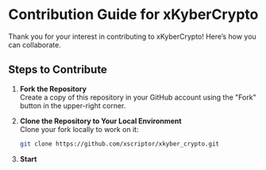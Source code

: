 # Contribution Guide for xKyberCrypto

Thank you for your interest in contributing to xKyberCrypto! Here’s how you can collaborate.

## Steps to Contribute

1. **Fork the Repository**  
   Create a copy of this repository in your GitHub account using the "Fork" button in the upper-right corner.

2. **Clone the Repository to Your Local Environment**  
   Clone your fork locally to work on it:
   ```bash
   git clone https://github.com/xscriptor/xkyber_crypto.git

3. **Start**